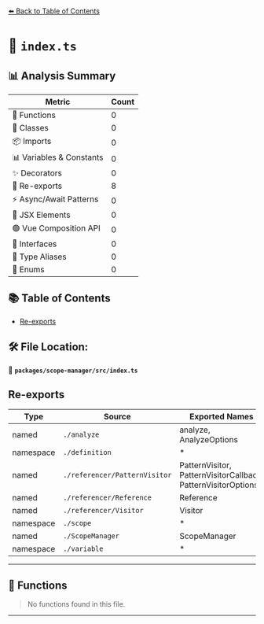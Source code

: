 [⬅️ Back to Table of Contents](../../../index.md)

# 📄 `index.ts`

## 📊 Analysis Summary

| Metric | Count |
|--------|-------|
| 🔧 Functions | 0 |
| 🧱 Classes | 0 |
| 📦 Imports | 0 |
| 📊 Variables & Constants | 0 |
| ✨ Decorators | 0 |
| 🔄 Re-exports | 8 |
| ⚡ Async/Await Patterns | 0 |
| 💠 JSX Elements | 0 |
| 🟢 Vue Composition API | 0 |
| 📐 Interfaces | 0 |
| 📑 Type Aliases | 0 |
| 🎯 Enums | 0 |

## 📚 Table of Contents

- [Re-exports](#re-exports)

## 🛠️ File Location:
📂 **`packages/scope-manager/src/index.ts`**

## Re-exports

| Type | Source | Exported Names |
|------|--------|----------------|
| named | `./analyze` | analyze, AnalyzeOptions |
| namespace | `./definition` | * |
| named | `./referencer/PatternVisitor` | PatternVisitor, PatternVisitorCallback, PatternVisitorOptions |
| named | `./referencer/Reference` | Reference |
| named | `./referencer/Visitor` | Visitor |
| namespace | `./scope` | * |
| named | `./ScopeManager` | ScopeManager |
| namespace | `./variable` | * |


---

## 🔧 Functions

> No functions found in this file.


---
